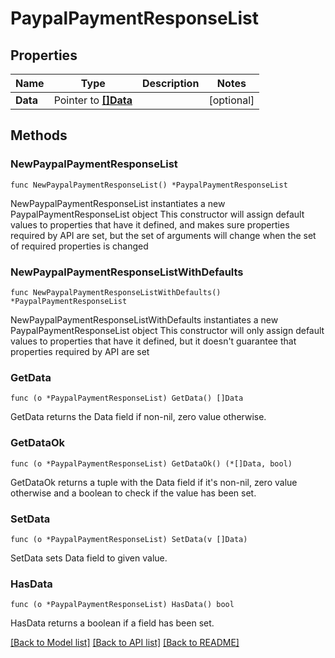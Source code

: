 # PaypalPaymentResponseList

## Properties

Name | Type | Description | Notes
------------ | ------------- | ------------- | -------------
**Data** | Pointer to [**[]Data**](Data.md) |  | [optional] 

## Methods

### NewPaypalPaymentResponseList

`func NewPaypalPaymentResponseList() *PaypalPaymentResponseList`

NewPaypalPaymentResponseList instantiates a new PaypalPaymentResponseList object
This constructor will assign default values to properties that have it defined,
and makes sure properties required by API are set, but the set of arguments
will change when the set of required properties is changed

### NewPaypalPaymentResponseListWithDefaults

`func NewPaypalPaymentResponseListWithDefaults() *PaypalPaymentResponseList`

NewPaypalPaymentResponseListWithDefaults instantiates a new PaypalPaymentResponseList object
This constructor will only assign default values to properties that have it defined,
but it doesn't guarantee that properties required by API are set

### GetData

`func (o *PaypalPaymentResponseList) GetData() []Data`

GetData returns the Data field if non-nil, zero value otherwise.

### GetDataOk

`func (o *PaypalPaymentResponseList) GetDataOk() (*[]Data, bool)`

GetDataOk returns a tuple with the Data field if it's non-nil, zero value otherwise
and a boolean to check if the value has been set.

### SetData

`func (o *PaypalPaymentResponseList) SetData(v []Data)`

SetData sets Data field to given value.

### HasData

`func (o *PaypalPaymentResponseList) HasData() bool`

HasData returns a boolean if a field has been set.


[[Back to Model list]](../README.md#documentation-for-models) [[Back to API list]](../README.md#documentation-for-api-endpoints) [[Back to README]](../README.md)


